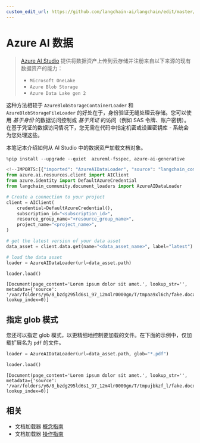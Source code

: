 ```yaml
---
custom_edit_url: https://github.com/langchain-ai/langchain/edit/master/docs/docs/integrations/document_loaders/azure_ai_data.ipynb
---
```

# Azure AI 数据

> [Azure AI Studio](https://ai.azure.com/) 提供将数据资产上传到云存储并注册来自以下来源的现有数据资产的能力：
>
>- `Microsoft OneLake`
>- `Azure Blob Storage`
>- `Azure Data Lake gen 2`

这种方法相较于 `AzureBlobStorageContainerLoader` 和 `AzureBlobStorageFileLoader` 的好处在于，身份验证无缝处理云存储。您可以使用 *基于身份* 的数据访问控制或 *基于凭证* 的访问（例如 SAS 令牌、账户密钥）。在基于凭证的数据访问情况下，您无需在代码中指定机密或设置密钥库 - 系统会为您处理这些。

本笔记本介绍如何从 AI Studio 中的数据资产加载文档对象。


```python
%pip install --upgrade --quiet  azureml-fsspec, azure-ai-generative
```


```python
<!--IMPORTS:[{"imported": "AzureAIDataLoader", "source": "langchain_community.document_loaders", "docs": "https://python.langchain.com/api_reference/community/document_loaders/langchain_community.document_loaders.azure_ai_data.AzureAIDataLoader.html", "title": "Azure AI Data"}]-->
from azure.ai.resources.client import AIClient
from azure.identity import DefaultAzureCredential
from langchain_community.document_loaders import AzureAIDataLoader
```


```python
# Create a connection to your project
client = AIClient(
    credential=DefaultAzureCredential(),
    subscription_id="<subscription_id>",
    resource_group_name="<resource_group_name>",
    project_name="<project_name>",
)
```


```python
# get the latest version of your data asset
data_asset = client.data.get(name="<data_asset_name>", label="latest")
```


```python
# load the data asset
loader = AzureAIDataLoader(url=data_asset.path)
```


```python
loader.load()
```



```output
[Document(page_content='Lorem ipsum dolor sit amet.', lookup_str='', metadata={'source': '/var/folders/y6/8_bzdg295ld6s1_97_12m4lr0000gn/T/tmpaa9xl6ch/fake.docx'}, lookup_index=0)]
```


## 指定 glob 模式
您还可以指定 glob 模式，以更精细地控制要加载的文件。在下面的示例中，仅加载扩展名为 `pdf` 的文件。


```python
loader = AzureAIDataLoader(url=data_asset.path, glob="*.pdf")
```


```python
loader.load()
```



```output
[Document(page_content='Lorem ipsum dolor sit amet.', lookup_str='', metadata={'source': '/var/folders/y6/8_bzdg295ld6s1_97_12m4lr0000gn/T/tmpujbkzf_l/fake.docx'}, lookup_index=0)]
```



## 相关

- 文档加载器 [概念指南](/docs/concepts/#document-loaders)
- 文档加载器 [操作指南](/docs/how_to/#document-loaders)
